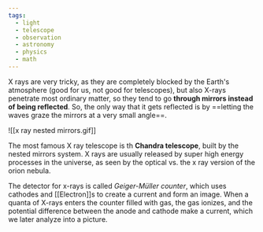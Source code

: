 ```yaml
---
tags:
  - light
  - telescope
  - observation
  - astronomy
  - physics
  - math
---
```

X rays are very tricky, as they are completely blocked by the Earth's atmosphere (good for us, not good for telescopes), but also X-rays penetrate most ordinary matter, so they tend to go **through mirrors instead of being reflected**. So, the only way that it gets reflected is by ==letting the waves graze the mirrors at a very small angle==. 

![[x ray nested mirrors.gif]]

The most famous X ray telescope is th **Chandra telescope**, built by the nested mirrors system. X rays are usually released by super high energy processes in the universe, as seen by the optical vs. the x ray version of the orion nebula.

The detector for x-rays is called *Geiger-Müller counter*, which uses cathodes and [[Electron]]s to create a current and form an image. When a quanta of X-rays enters the counter filled with gas, the gas ionizes, and the potential difference between the anode and cathode make a current, which we later analyze into a picture.

